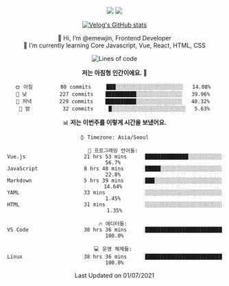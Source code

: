 <div align='center'>

  <img src="https://img.shields.io/badge/JavaScript-F7DF1E?style=flat-square&logo=JavaScript&logoColor=black"/>
<a href="https://velog.io/@1703979"><img src="https://img.shields.io/badge/velog-1DBF73?style=flat-square&logo=Vimeo&logoColor=white"/></a>   
  
 [![Velog's GitHub stats](https://velog-readme-stats.vercel.app/api?name=1703979&tag=javascript)](https://github.com/eungyeole/velog-readme-stats)

 
👋 Hi, I’m @emewjin, Frontend Developer  
🌱 I’m currently learning Core Javascript, Vue, React, HTML, CSS  
  
<!--START_SECTION:waka-->
![Lines of code](https://img.shields.io/badge/%EC%A0%80%EB%8A%94%20%EC%97%AC%ED%83%9C%EA%B9%8C%EC%A7%80%20-30195%20%EC%A4%84%EC%9D%98%20%EC%BD%94%EB%93%9C%EB%A5%BC%20%EC%9E%91%EC%84%B1%ED%96%88%EC%96%B4%EC%9A%94.-blue)

**저는 아침형 인간이에요. 🐤** 

```text
🌞 아침         80 commits     ███░░░░░░░░░░░░░░░░░░░░░░   14.08% 
🌆 낮　         227 commits    ██████████░░░░░░░░░░░░░░░   39.96% 
🌃 저녁         229 commits    ██████████░░░░░░░░░░░░░░░   40.32% 
🌙 밤　         32 commits     █░░░░░░░░░░░░░░░░░░░░░░░░   5.63%

```


📊 **저는 이번주를 이렇게 시간을 보냈어요.** 

```text
⌚︎ Timezone: Asia/Seoul

💬 프로그래밍 언어들: 
Vue.js                   21 hrs 53 mins      ██████████████░░░░░░░░░░░   56.7% 
JavaScript               8 hrs 48 mins       █████░░░░░░░░░░░░░░░░░░░░   22.8% 
Markdown                 5 hrs 39 mins       ███░░░░░░░░░░░░░░░░░░░░░░   14.64% 
YAML                     33 mins             ░░░░░░░░░░░░░░░░░░░░░░░░░   1.45% 
HTML                     31 mins             ░░░░░░░░░░░░░░░░░░░░░░░░░   1.35%

🔥 에디터들: 
VS Code                  38 hrs 36 mins      █████████████████████████   100.0%

💻 운영 체제들: 
Linux                    38 hrs 36 mins      █████████████████████████   100.0%

```


 Last Updated on 01/07/2021
<!--END_SECTION:waka-->
 </div>
<!---
Emewjin/Emewjin is a ✨ special ✨ repository because its `README.md` (this file) appears on your GitHub profile.
You can click the Preview link to take a look at your changes.
--->
